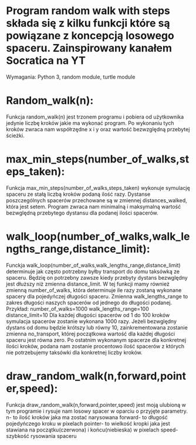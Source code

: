 # Program random walk with steps składa się z kilku funkcji które są powiązane z koncepcją losowego spaceru. Zainspirowany kanałem Socratica na YT

Wymagania: Python 3, random module, turtle module

# Random_walk(n):
Funkcja random_walk(n) jest trzonem programu i pobiera od użytkownika jedynie liczbę kroków jakie ma wykonać program.
Po wykonaniu tych kroków zwraca nam współrzędne x i y oraz wartość bezwzględną przebytej ścieżki.

# max_min_steps(number_of_walks,steps_taken):
Funkcja max_min_steps(number_of_walks,steps_taken) wykonuje symulację spaceru ze stałą liczbą kroków
podaną ilość razy. Dystanse poszczególnych spacerów przechowane są w zmiennej distances_walked, która jest setem.
Program zwraca nam minimalną i maksymalną wartość bezwględną przebytego dystansu dla podanej ilości spacerów.



# walk_loop(number_of_walks,walk_lengths_range,distance_limit):
Funckja walk_loop(number_of_walks,walk_lengths_range,distance_limit) determinuje jak często potrzebny byłby
transport do domu taksówką ze spaceru. Będzię on potrzebny zawsze kiedy przebyty dystans bezwględny jest
dłuższy niż zmienna distance_limit.
W tej funkcji mamy również zmienną number_of_walks, która determinuje ile razy zostaną wykonane spacery
dla pojedyńczej długości spaceru.
Zmienna walk_lengths_range to zakres długości naszych spacerów od jednego do długości podanej.
Przykład:
number_of_walks=1000
walk_lengths_range=100
distance_limit=10
Dla każdej długości spacerów od 1 do 100 kroków symulacja spacerów zostanie wykonana 1000 razy. Jeżeli bezwględny
dystans od domu będzie krótszy lub równy 10, zainkrementowana zostanie zmienna no_transport, której początkowa
wartość dla każdej długości spaceru jest równa zero. Po ostatnim wykonanym spacerze dla konkretnej ilości
kroków, podana nam zostanie procentowo ilość spacerów z których nie potrzebujemy taksówki dla konkretnej liczby kroków.


# draw_random_walk(n,forward,pointer,speed):
Funkcja draw_random_walk(n,forward,pointer,speed) jest moją ulubioną w tym programie i rysuje nam losowy spacer w
oparciu o przyjęte parametry.
n- to ilość kroków jaka ma zostać narysowana
forward- to długość pojedyńczego kroku w pixelach
pointer- to wielkość kropki jaka jest stawiana na początku(czerwona) i końcu(niebieska) w pixelach
speed- szybkość rysowania spaceru
